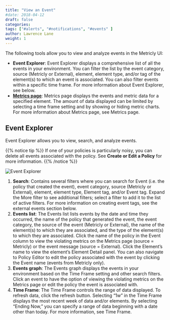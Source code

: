 ```yaml
---
title: "View an Event"
#date: 2018-04-12
draft: false
categories:
tags: ["#alerts", "#notifications", "#events" ]
author: Lawrence Lane
weight: 1
---
```


The following tools allow you to view and analyze events in the Metricly UI:

- **Event Explorer**: Event Explorer displays a comprehensive list of all the events in your environment. You can filter the list by the event category, source (Metricly or External), element, element type, and/or tag of the element(s) to which an event is associated. You can also filter events within a specific time frame. For more information about Event Explorer, see below.
- [**Metrics page**][1]: Metrics page displays the events and metric data for a specified element. The amount of data displayed can be limited by selecting a time frame setting and by showing or hiding metric charts. For more information about Metrics page, see Metrics page.

## Event Explorer
Event Explorer allows you to view, search, and analyze events.

{{% notice tip %}}
If one of your policies is particularly noisy, you can delete all events associated with the policy. See **Create or Edit a Policy** for more information.
{{% /notice %}}

![Event Explorer ](/images/view-an-event/event-explorer.png)

1. **Search**: Contains several filters where you can search for Event (i.e. the policy that created the event), event category, source (Metricly or External), element, element type, Element tag, and/or Event tag. Expand the More filter to see additional filters; select a filter to add it to the list of active filters. For more information on creating event tags, see the external events section below.
2. **Events list**: The Events list lists events by the date and time they occurred, the name of the policy that generated the event, the event category, the source of the event (Metricly or External), the name of the element(s) to which they are associated, and the type of the element(s) to which they are associated. Click the name of the policy in the Event column to view the violating metrics on the Metrics page (source = Metricly) or the event message (source = External). Click the Element’s name to view the element’s Element Detail panel. You can also navigate to Policy Editor to edit the policy associated with the event by clicking the Event name (events from Metricly only).
3. **Events graph**: The Events graph displays the events in your environment based on the Time Frame setting and other search filters. Click an event to have the option of viewing the violating metrics on the Metrics page or edit the policy the event is associated with.
4. **Time Frame**: The Time Frame controls the range of data displayed. To refresh data, click the refresh  button. Selecting “1w” in the Time Frame displays the most recent week of data and/or elements. By selecting “Ending Now,” you can specify a range of data beginning with a date other than today. For more information, see Time Frame.


[1]: /capacity-monitoring/metrics/metric-page
[2]: /capacity-monitoring/metrics/create-edit-policies
